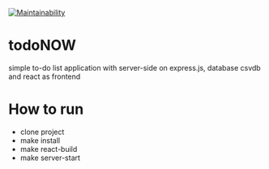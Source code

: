[![Maintainability](https://api.codeclimate.com/v1/badges/003f97bdd774bd221c5b/maintainability)](https://codeclimate.com/github/Staffelhof/todoNOW/maintainability)

# todoNOW
simple to-do list application with server-side on express.js, database csvdb and react as frontend


# How to run
* clone project
* make install
* make react-build
* make server-start
